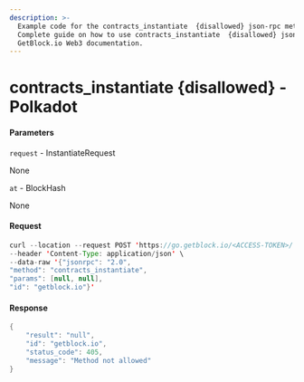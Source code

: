 ```yaml
---
description: >-
  Example code for the contracts_instantiate  {disallowed} json-rpc method.
  Сomplete guide on how to use contracts_instantiate  {disallowed} json-rpc in
  GetBlock.io Web3 documentation.
---
```


# contracts\_instantiate {disallowed} - Polkadot

#### Parameters

`request` - InstantiateRequest

None

`at` - BlockHash

None

#### Request

```java
curl --location --request POST 'https://go.getblock.io/<ACCESS-TOKEN>/' \
--header 'Content-Type: application/json' \ 
--data-raw '{"jsonrpc": "2.0",
"method": "contracts_instantiate",
"params": [null, null],
"id": "getblock.io"}'
```

#### Response

```java
{
    "result": "null",
    "id": "getblock.io",
    "status_code": 405,
    "message": "Method not allowed"
}
```
